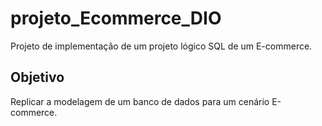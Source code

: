# projeto_Ecommerce_DIO
Projeto de implementação de um projeto lógico SQL de um E-commerce.
## Objetivo
Replicar a modelagem de um banco de dados para um cenário E-commerce.

